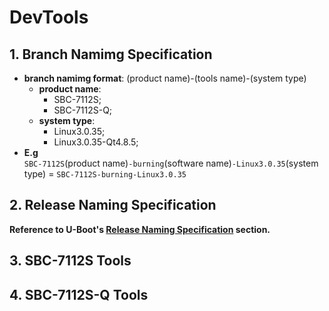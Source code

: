 # DevTools

## 1. Branch Namimg Specification

* **branch namimg format**: (product name)-(tools name)-(system type)
  * **product name**:
    * SBC-7112S;
    * SBC-7112S-Q;
  * **system type**:
    * Linux3.0.35;
    * Linux3.0.35-Qt4.8.5;
* **E.g**  
`SBC-7112S`(product name)`-burning`(software name)`-Linux3.0.35`(system type) = `SBC-7112S-burning-Linux3.0.35`

## 2. Release Naming Specification

**Reference to U-Boot's [Release Naming Specification](https://github.com/AplexOS/U-Boot#2-release-naming-specification) section.**

## 3. SBC-7112S Tools

## 4. SBC-7112S-Q Tools

